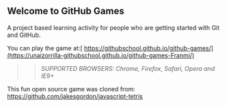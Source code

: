 ## Welcome to GitHub Games

A project based learning activity for people who are getting started with Git and GitHub.

You can play the game at:[ https://githubschool.github.io/github-games/](https://unaizorrilla-githubschool.github.io/github-games-Franmi/)

>> _*SUPPORTED BROWSERS*: Chrome, Firefox, Safari, Opera and IE9+_

This fun open source game was cloned from: https://github.com/jakesgordon/javascript-tetris
